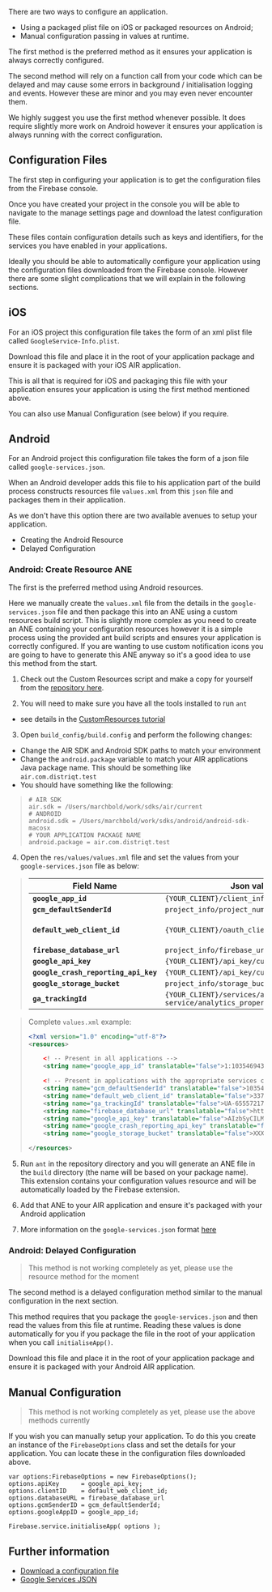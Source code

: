 
There are two ways to configure an application. 

- Using a packaged plist file on iOS or packaged resources on Android;
- Manual configuration passing in values at runtime.

The first method is the preferred method as it ensures your application is always correctly configured. 

The second method will rely on a function call from your code which can be delayed and may cause some errors in background / initialisation logging and events.
However these are minor and you may even never encounter them.

We highly suggest you use the first method whenever possible. 
It does require slightly more work on Android however it ensures 
your application is always running with the correct configuration.


## Configuration Files

The first step in configuring your application is to get the configuration files from the Firebase console.

Once you have created your project in the console you will be able to navigate to the manage settings page and download the latest configuration file.

These files contain configuration details such as keys and identifiers, for the services you have enabled in your applications.

Ideally you should be able to automatically configure your application using the configuration files downloaded from the Firebase console. 
However there are some slight complications that we will explain in the following sections.


## iOS

For an iOS project this configuration file takes the form of an xml plist file called `GoogleService-Info.plist`.

Download this file and place it in the root of your application package and ensure it is packaged with your iOS AIR application.

This is all that is required for iOS and packaging this file with your application ensures your application is using the first method mentioned above.

You can also use Manual Configuration (see below) if you require.



## Android

For an Android project this configuration file takes the form of a json file called `google-services.json`.

When an Android developer adds this file to his application part of the build process constructs resources file `values.xml` from this `json` file and packages them in their application. 

As we don't have this option there are two available avenues to setup your application.

- Creating the Android Resource
- Delayed Configuration


### Android: Create Resource ANE

The first is the preferred method using Android resources. 

Here we manually create the `values.xml` file from the details in the `google-services.json` file and then package this into an ANE using a custom resources build script.
This is slightly more complex as you need to create an ANE containing your configuration resources 
however it is a simple process using the provided ant build scripts and ensures your application is correctly configured.
If you are wanting to use custom notification icons you are going to have to generate this ANE anyway so
it's a good idea to use this method from the start.



1. Check out the Custom Resources script and make a copy for yourself from the [repository here](https://github.com/distriqt/ANE-CustomResources).

2. You will need to make sure you have all the tools installed to run `ant` 
  - see details in the [CustomResources tutorial](https://github.com/distriqt/ANE-CustomResources)

3. Open `build_config/build.config` and perform the following changes:
  - Change the AIR SDK and Android SDK paths to match your environment
  - Change the `android.package` variable to match your AIR applications Java package name. 
    This should be something like `air.com.distriqt.test`
  - You should have something like the following:

> ```
> # AIR SDK
> air.sdk = /Users/marchbold/work/sdks/air/current
> # ANDROID
> android.sdk = /Users/marchbold/work/sdks/android/android-sdk-macosx
> # YOUR APPLICATION PACKAGE NAME
> android.package = air.com.distriqt.test
> ```

4. Open the `res/values/values.xml` file and set the values from your `google-services.json` file as below:

>
> | Field Name | Json value | Comments |
> | --- | --- | --- |
> | **`google_app_id`**					| `{YOUR_CLIENT}/client_info/mobilesdk_app_id`	| |
> | **`gcm_defaultSenderId`** 			| `project_info/project_number` | |
> | **`default_web_client_id`** 			| `{YOUR_CLIENT}/oauth_client/client_id` | where `client_type == 3` |
> | **`firebase_database_url`** 			| `project_info/firebase_url` | |
> | **`google_api_key`** 					| `{YOUR_CLIENT}/api_key/current_key` | |
> | **`google_crash_reporting_api_key`** 	| `{YOUR_CLIENT}/api_key/current_key` | |
> | **`google_storage_bucket`**				| `project_info/storage_bucket` | | 
> | **`ga_trackingId`** 					| `{YOUR_CLIENT}/services/analytics-service/analytics_property/tracking_id` | optional |
>

>
> Complete `values.xml` example:
> 
> ```xml
> <?xml version="1.0" encoding="utf-8"?>
> <resources>
> 
>     <! -- Present in all applications -->
>     <string name="google_app_id" translatable="false">1:1035469437089:android:73a4fb8297b2cd4f</string>
> 
>     <! -- Present in applications with the appropriate services configured -->
>     <string name="gcm_defaultSenderId" translatable="false">1035469437089</string>
>     <string name="default_web_client_id" translatable="false">337894902146-e4uksm38sne0bqrj6uvkbo4oiu4hvigl.apps.googleusercontent.com</string>
>     <string name="ga_trackingId" translatable="false">UA-65557217-3</string>
>     <string name="firebase_database_url" translatable="false">https://example-url.firebaseio.com</string>
>     <string name="google_api_key" translatable="false">AIzbSyCILMsOuUKwN3qhtxrPq7FFemDJUAXTyZ8</string>
>     <string name="google_crash_reporting_api_key" translatable="false">AIzbSyCILMsOuUKwN3qhtxrPq7FFemDJUAXTyZ8</string>
>     <string name="google_storage_bucket" translatable="false">XXX</string>
>
> </resources>
> ```
> 

5. Run `ant` in the repository directory and you will generate an ANE file in the `build` directory (the name will be based on your package name). 
  This extension contains your configuration values resource and will be automatically loaded by the Firebase extension. 

6. Add that ANE to your AIR application and ensure it's packaged with your Android application

7. More information on the `google-services.json` format [here](https://developers.google.com/android/guides/google-services-plugin#processing_the_json_file)





### Android: Delayed Configuration

>
>	This method is not working completely as yet, please use the resource method for the moment
>

The second method is a delayed configuration method similar to the manual configuration in the next section.

This method requires that you package the `google-services.json` and then read the values from this file at runtime.
Reading these values is done automatically for you if you package the file in the root of your application when you call `initialiseApp()`.

Download this file and place it in the root of your application package and ensure it is packaged with your Android AIR application.



## Manual Configuration

>
>	This method is not working completely as yet, please use the above methods currently
>

If you wish you can manually setup your application. 
To do this you create an instance of the `FirebaseOptions` class and set the details for your application.
You can locate these in the configuration files downloaded above.


```as3
var options:FirebaseOptions = new FirebaseOptions();  
options.apiKey      = google_api_key;
options.clientID    = default_web_client_id;
options.databaseURL = firebase_database_url
options.gcmSenderID = gcm_defaultSenderId;
options.googleAppID = google_app_id;

Firebase.service.initialiseApp( options );
```




## Further information

- [Download a configuration file](https://support.google.com/firebase/answer/7015592)
- [Google Services JSON](https://developers.google.com/android/guides/google-services-plugin#processing_the_json_file)


